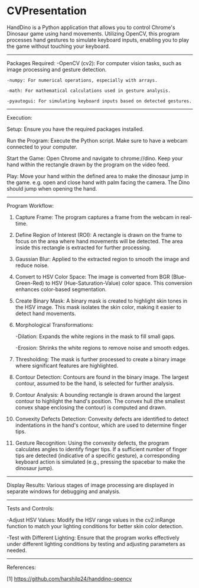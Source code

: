 # CVPresentation

HandDino is a Python application that allows you to control Chrome's Dinosaur game using hand movements. Utilizing OpenCV, this program processes hand gestures to simulate keyboard inputs, enabling you to play the game without touching your keyboard.

------------------------------------------------------------------------------

Packages Required:
    -OpenCV (cv2): For computer vision tasks, such as image processing and gesture detection.

    -numpy: For numerical operations, especially with arrays.

    -math: For mathematical calculations used in gesture analysis.

    -pyautogui: For simulating keyboard inputs based on detected gestures.

------------------------------------------------------------------------------

Execution:

Setup: Ensure you have the required packages installed. 

Run the Program: Execute the Python script. Make sure to have a webcam connected to your computer.

Start the Game:
Open Chrome and navigate to chrome://dino.
Keep your hand within the rectangle drawn by the program on the video feed.

Play:
Move your hand within the defined area to make the dinosaur jump in the game. e.g. open and close hand with palm facing the camera. 
The Dino should jump when opening the hand.

------------------------------------------------------------------------------
Program Workflow:

1. Capture Frame:
The program captures a frame from the webcam in real-time.

2. Define Region of Interest (ROI):
A rectangle is drawn on the frame to focus on the area where hand movements will be detected.
The area inside this rectangle is extracted for further processing.

3. Gaussian Blur:
Applied to the extracted region to smooth the image and reduce noise.

4. Convert to HSV Color Space:
The image is converted from BGR (Blue-Green-Red) to HSV (Hue-Saturation-Value) color space. This conversion enhances color-based segmentation.

5. Create Binary Mask:
A binary mask is created to highlight skin tones in the HSV image. This mask isolates the skin color, making it easier to detect hand movements.

6. Morphological Transformations:

    -Dilation: Expands the white regions in the mask to fill small gaps.

    -Erosion: Shrinks the white regions to remove noise and smooth edges.

7. Thresholding:
The mask is further processed to create a binary image where significant features are highlighted.

8. Contour Detection:
Contours are found in the binary image. The largest contour, assumed to be the hand, is selected for further analysis.

9. Contour Analysis:
A bounding rectangle is drawn around the largest contour to highlight the hand's position.
The convex hull (the smallest convex shape enclosing the contour) is computed and drawn.

10. Convexity Defects Detection:
Convexity defects are identified to detect indentations in the hand's contour, which are used to determine finger tips.

11. Gesture Recognition:
Using the convexity defects, the program calculates angles to identify finger tips.
If a sufficient number of finger tips are detected (indicative of a specific gesture), a corresponding keyboard action is simulated (e.g., pressing the spacebar to make the dinosaur jump).

------------------------------------------------------------------------------

Display Results:
Various stages of image processing are displayed in separate windows for debugging and analysis.

------------------------------------------------------------------------------

Tests and Controls:

  -Adjust HSV Values: Modify the HSV range values in the cv2.inRange function to match your lighting conditions for better skin color detection.

  -Test with Different Lighting: Ensure that the program works effectively under different lighting conditions by testing and adjusting parameters as needed.

------------------------------------------------------------------------------

References:

[1] https://github.com/harshilp24/handdino-opencv
